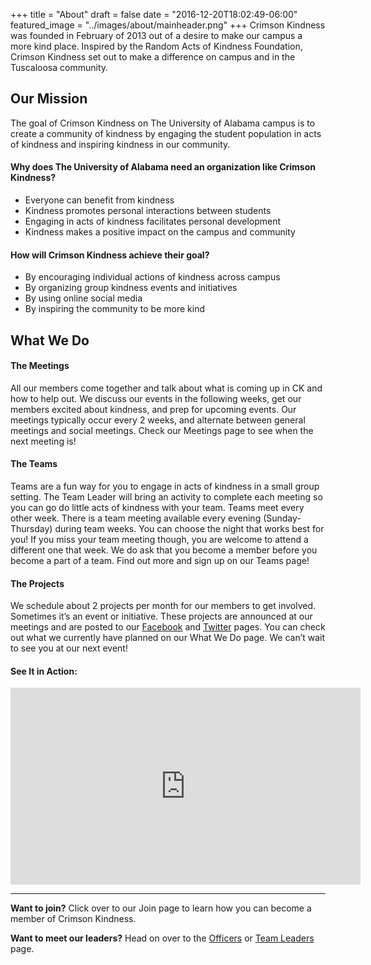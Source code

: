 +++
title = "About"
draft = false
date = "2016-12-20T18:02:49-06:00"
featured_image = "../images/about/mainheader.png"
+++
Crimson Kindness was founded in February of 2013 out of a desire to make our
campus a more kind place. Inspired by the Random Acts of Kindness Foundation,
Crimson Kindness set out to make a difference on campus and in the Tuscaloosa
community.

## Our Mission

The goal of Crimson Kindness on The University of Alabama campus is to create a
community of kindness by engaging the student population in acts of kindness and
inspiring kindness in our community.

#### Why does The University of Alabama need an organization like Crimson Kindness?

- Everyone can benefit from kindness
- Kindness promotes personal interactions between students
- Engaging in acts of kindness facilitates personal development
- Kindness makes a positive impact on the campus and community

#### How will Crimson Kindness achieve their goal?

- By encouraging individual actions of kindness across campus
- By organizing group kindness events and initiatives
- By using online social media
- By inspiring the community to be more kind

## What We Do

#### The Meetings

All our members come together and talk about what is coming up in CK and how to
help out. We discuss our events in the following weeks, get our members excited
about kindness, and prep for upcoming events. Our meetings typically occur every
2 weeks, and alternate between general meetings and social meetings. Check our
Meetings page to see when the next meeting is!

#### The Teams

Teams are a fun way for you to engage in acts of kindness in a small group setting.
The Team Leader will bring an activity to complete each meeting so you can go do
little acts of kindness with your team. Teams meet every other week. There is a
team meeting available every evening (Sunday-Thursday) during team weeks. You
can choose the night that works best for you! If you miss your team meeting
though, you are welcome to attend a different one that week. We do ask that you
become a member before you become a part of a team. Find out more and sign up
on our Teams page!

#### The Projects

We schedule about 2 projects per month for our members to get involved. Sometimes
it’s an event or initiative. These projects are announced at our meetings and are
posted to our [Facebook](http://facebook.com/CrimsonKindness) and
[Twitter](http://twitter.com/CrimsonKindness) pages. You can check out what we
currently have planned on our What We Do page. We can’t wait to see you at our next event!

#### See It in Action:

<iframe width="560" height="315" 
    src="https://www.youtube.com/embed/1LqsLPP_FYI" frameborder="0" allow="accelerometer; autoplay; encrypted-media; gyroscope; picture-in-picture" allowfullscreen>
</iframe>

---

**Want to join?** Click over to our Join page to learn how you can become a
member of Crimson Kindness.

**Want to meet our leaders?** Head on over to the [Officers](../officers) or [Team Leaders](../team-leaders) page.
